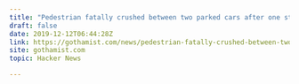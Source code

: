 ```yaml
---
title: "Pedestrian fatally crushed between two parked cars after one started remotely"
draft: false
date: 2019-12-12T06:44:28Z
link: https://gothamist.com/news/pedestrian-fatally-crushed-between-two-parked-cars-after-one-vehicle-started-remotely?utm_medium=RSS&utm_source=hune
site: gothamist.com
topic: Hacker News  

---
```

